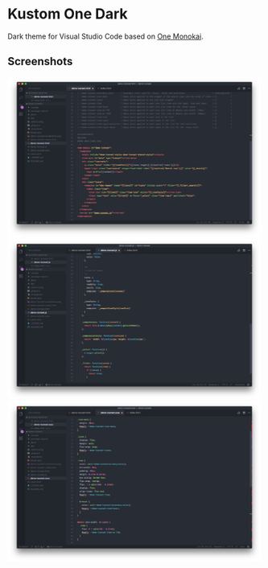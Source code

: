 # Kustom One Dark

Dark theme for Visual Studio Code based on [One Monokai](https://marketplace.visualstudio.com/items?itemName=azemoh.one-monokai).

## Screenshots

![HTML files](images/kustom-one-monokai-html.png)
![JavaScript files](images/kustom-one-monokai-javascript.png)
![CSS files](images/kustom-one-monokai-css.png)